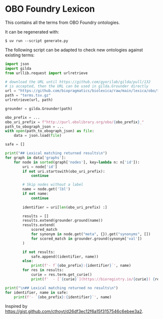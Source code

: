 # OBO Foundry Lexicon

This contains all the terms from OBO Foundry ontologies.

It can be regenerated with:

```console
$ uv run --script generate.py
```

The following script can be adapted to check new ontologies against existing terms:

```python
import json
import gilda
from urllib.request import urlretrieve

# download the URL until https://github.com/gyorilab/gilda/pull/132
# is accepted, then the URL can be used in gilda.Grounder directly
url = "https://github.com/biopragmatics/biolexica/raw/main/lexica/obo/terms.tsv.gz"
path = "terms.tsv.gz"
urlretrieve(url, path)

grounder = gilda.Grounder(path)

obo_prefix = ...
obo_uri_prefix = f"http://purl.obolibrary.org/obo/{obo_prefix}_"
path_to_obograph_json = ...
with open(path_to_obograph_json) as file:
    data = json.load(file)

safe = []

print("## Lexical matching returned results\n")
for graph in data['graphs']:
    for node in sorted(graph['nodes'], key=lambda n: n['id']):
        uri = node['id']
        if not uri.startswith(obo_uri_prefix):
            continue

        # Skip nodes without a label
        name = node.get('lbl')
        if not name:
            continue
    
        identifier = uri[len(obo_uri_prefix) :]

        results = []
        results.extend(grounder.ground(name))
        results.extend(
            scored_match
            for synonym in node.get("meta", {}).get("synonyms", [])
            for scored_match in grounder.ground(synonym['val'])
        )

        if not results:
            safe.append((identifier, name)) 
        else:
            print(f'- f`{obo_prefix}:{identifier}`', name)
        for res in results:
            curie = res.term.get_curie()
            print(f'  - [`{curie}`](https://bioregistry.io/{curie}) {res.term.entry_name} ({round(res.score, 3)})')

print("\n## Lexical matching returned no results\n")
for identifier, name in safe:
    print(f'- `{obo_prefix}:{identifier}`', name)
```

Inspired by https://gist.github.com/cthoyt/d26df3ec12f6a15f3157546c6ebee3a2.
